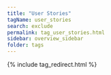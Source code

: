 ```yaml
---
title: "User Stories"
tagName: user_stories
search: exclude
permalink: tag_user_stories.html
sidebar: overview_sidebar
folder: tags
---
```

{% include tag_redirect.html %}
